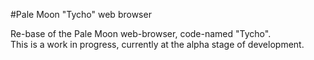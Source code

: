 #Pale Moon "Tycho" web browser

Re-base of the Pale Moon web-browser, code-named "Tycho".  
This is a work in progress, currently at the alpha stage of development.  

